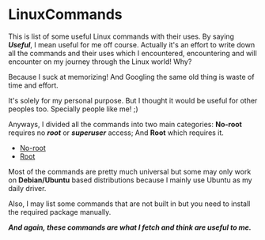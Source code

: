 
# LinuxCommands

This is list of some useful Linux commands with their uses. By saying **_Useful_**, I mean useful for me off course. Actually it's an effort to write down all the commands and their uses which I encountered, encountering and will encounter on my journey through the Linux world!
Why?

Because I suck at memorizing!
And Googling the same old thing is waste of time and effort.

It's solely for my personal purpose. But I thought it would be useful for other peoples too.
Specially people like me! ;)

Anyways, I divided all the commands into two main categories: **No-root** requires no **_root_** or **_superuser_** access; And **Root** which requires it.

* [No-root](no-root.md)
* [Root](root.md)

Most of the commands are pretty much universal but some may only work on **Debian/Ubuntu** based distributions because I mainly use Ubuntu as my daily driver.

Also, I may list some commands that are not built in but you need to install the required package manually.

**_And again, these commands are what I fetch and think are useful to me._**